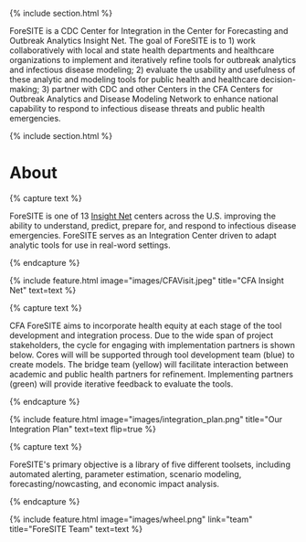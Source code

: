 ---
---

{% include section.html %}

ForeSITE is a CDC Center for Integration in the Center for Forecasting and Outbreak Analytics Insight Net. The goal of ForeSITE is to 1) work collaboratively with local and state health departments and healthcare organizations to implement and iteratively refine tools for outbreak analytics and infectious disease modeling; 2) evaluate the usability and usefulness of these analytic and modeling tools for public health and healthcare decision-making; 3) partner with CDC and other Centers in the CFA Centers for Outbreak Analytics and Disease Modeling Network to enhance national capability to respond to infectious disease threats and public health emergencies.


{% include section.html %}

# About

{% capture text %}

ForeSITE is one of 13 [Insight Net](https://insightnet.us/) centers across the U.S. improving the ability to understand, predict, prepare for, and respond to infectious disease emergencies. ForeSITE serves as an Integration Center driven to adapt analytic tools for use in real-word settings. 

{% endcapture %}

{% include feature.html image="images/CFAVisit.jpeg" title="CFA Insight Net" text=text %}

{% capture text %}

CFA ForeSITE aims to incorporate health equity at each stage of the tool development and integration process. Due to the wide span of project stakeholders, the cycle for engaging with implementation partners is shown below. Cores will will be supported through tool development team (blue) to create models. The bridge team (yellow) will facilitate interaction between academic and public health partners for refinement. Implementing partners (green) will provide iterative feedback to evaluate the tools.

{% endcapture %}

{%
  include feature.html
  image="images/integration_plan.png"
  title="Our Integration Plan"
  text=text
  flip=true
%}

{% capture text %}

ForeSITE's primary objective is a library of five different toolsets, including automated alerting, parameter estimation, scenario modeling, forecasting/nowcasting, and economic impact analysis.

{% endcapture %}

{%
  include feature.html
  image="images/wheel.png"
  link="team"
  title="ForeSITE Team"
  text=text
%}
